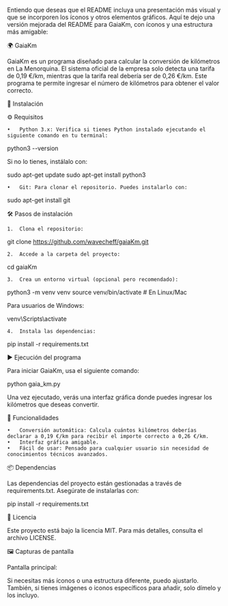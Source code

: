 Entiendo que deseas que el README incluya una presentación más visual y que se incorporen los íconos y otros elementos gráficos. Aquí te dejo una versión mejorada del README para GaiaKm, con íconos y una estructura más amigable:

🌍 GaiaKm

GaiaKm es un programa diseñado para calcular la conversión de kilómetros en La Menorquina. El sistema oficial de la empresa solo detecta una tarifa de 0,19 €/km, mientras que la tarifa real debería ser de 0,26 €/km. Este programa te permite ingresar el número de kilómetros para obtener el valor correcto.

🚀 Instalación

⚙️ Requisitos

	•	Python 3.x: Verifica si tienes Python instalado ejecutando el siguiente comando en tu terminal:

python3 --version

Si no lo tienes, instálalo con:

sudo apt-get update
sudo apt-get install python3


	•	Git: Para clonar el repositorio. Puedes instalarlo con:

sudo apt-get install git



🛠️ Pasos de instalación

	1.	Clona el repositorio:

git clone https://github.com/wavecheff/gaiaKm.git


	2.	Accede a la carpeta del proyecto:

cd gaiaKm


	3.	Crea un entorno virtual (opcional pero recomendado):

python3 -m venv venv
source venv/bin/activate  # En Linux/Mac

Para usuarios de Windows:

venv\Scripts\activate


	4.	Instala las dependencias:

pip install -r requirements.txt



▶️ Ejecución del programa

Para iniciar GaiaKm, usa el siguiente comando:

python gaia_km.py

Una vez ejecutado, verás una interfaz gráfica donde puedes ingresar los kilómetros que deseas convertir.

🧩 Funcionalidades

	•	Conversión automática: Calcula cuántos kilómetros deberías declarar a 0,19 €/km para recibir el importe correcto a 0,26 €/km.
	•	Interfaz gráfica amigable.
	•	Fácil de usar: Pensado para cualquier usuario sin necesidad de conocimientos técnicos avanzados.

📦 Dependencias

Las dependencias del proyecto están gestionadas a través de requirements.txt. Asegúrate de instalarlas con:

pip install -r requirements.txt

📄 Licencia

Este proyecto está bajo la licencia MIT. Para más detalles, consulta el archivo LICENSE.

🖼️ Capturas de pantalla

Pantalla principal:

Si necesitas más íconos o una estructura diferente, puedo ajustarlo. También, si tienes imágenes o iconos específicos para añadir, solo dímelo y los incluyo.
